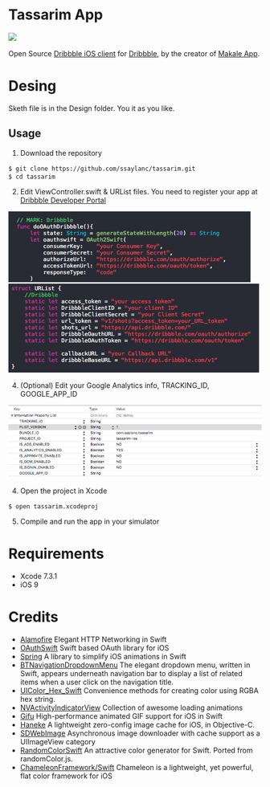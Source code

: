 # Tassarim App

![](Screenshots/tassarimapp.png)

Open Source [Dribbble iOS client](https://itunes.apple.com/tr/app/tassarim/id1192816659?mt=8) for [Dribbble](www.dribbble.com), by the creator of [Makale App](https://itunes.apple.com/tr/app/makale-app/id1018812586?mt=8).

# Desing

Sketh file is in the Design folder. You it as you like.

## Usage

1) Download the repository

```
$ git clone https://github.com/ssaylanc/tassarim.git
$ cd tassarim
```
    
2) Edit ViewController.swift & URList files. You need to register your app at [Dribbble Developer Portal](http://developer.dribbble.com)

![](Screenshots/dribbble1.png)
![](Screenshots/dribbble2.png)

4) (Optional) Edit your Google Analytics info, TRACKING_ID, GOOGLE_APP_ID 

![](Screenshots/google.png)

4) Open the project in Xcode

```
$ open tassarim.xcodeproj
```

5) Compile and run the app in your simulator

# Requirements

- Xcode 7.3.1
- iOS 9

# Credits

- [Alamofire](https://github.com/Alamofire/Alamofire) Elegant HTTP Networking in Swift
- [OAuthSwift](https://github.com/OAuthSwift/OAuthSwift) Swift based OAuth library for iOS
- [Spring](https://github.com/MengTo/Spring) A library to simplify iOS animations in Swift
- [BTNavigationDropdownMenu](https://github.com/PhamBaTho/BTNavigationDropdownMenu) The elegant dropdown menu, written in Swift, appears underneath navigation bar to display a list of related items when a user click on the navigation title.
- [UIColor_Hex_Swift](https://github.com/yeahdongcn/UIColor-Hex-Swift) Convenience methods for creating color using RGBA hex string.
- [NVActivityIndicatorView](https://github.com/ninjaprox/NVActivityIndicatorView) Collection of awesome loading animations
- [Gifu](https://github.com/kaishin/Gifu) High-performance animated GIF support for iOS in Swift
- [Haneke](https://github.com/Haneke/Haneke) A lightweight zero-config image cache for iOS, in Objective-C.
- [SDWebImage](https://github.com/rs/SDWebImage) Asynchronous image downloader with cache support as a UIImageView category
- [RandomColorSwift](https://github.com/onevcat/RandomColorSwift) An attractive color generator for Swift. Ported from randomColor.js.
- [ChameleonFramework/Swift](https://github.com/GavinZw/ChameleonFramework) Chameleon is a lightweight, yet powerful, flat color framework for iOS

